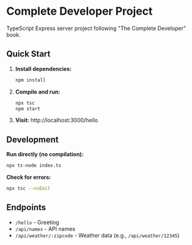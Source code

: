 # Complete Developer Project

TypeScript Express server project following "The Complete Developer" book.

## Quick Start

1. **Install dependencies:**

   ```bash
   npm install
   ```

2. **Compile and run:**

   ```bash
   npx tsc
   npm start
   ```

3. **Visit:** http://localhost:3000/hello

## Development

**Run directly (no compilation):**

```bash
npx ts-node index.ts
```

**Check for errors:**

```bash
npx tsc --noEmit
```

## Endpoints

- `/hello` - Greeting
- `/api/names` - API names
- `/api/weather/:zipcode` - Weather data (e.g., `/api/weather/12345`)
